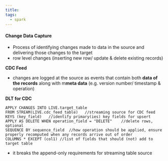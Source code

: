 ```yaml
---
title: 
tags:
  - spark
---
```

#### Change Data Capture
- Process of identifying changes made to data in the source and delivering those changes to the target
- row level changes (inserting new row/ update & delete existing records)

**CDC Feed**
- changes are logged at the source as events that contain both  **data of the records** along with m**meta data** (e.g. version number/ timestamp & operation)

**DLT for CDC**
```
APPLY CHANGES INTO LIVE.target_table 
FROM STREAM(LIVE.cdc_feed_table)   //streaming source for CDC feed
KEYS (key_field)   //identify primary(ies) key fields for upsert
APPLY AS DELETE WHEN operation_field = "DELETE"    //delete rows, optional
SEQUENCE BY sequence_field  //how operation should be applied, ensure properly recomputed when any records arrive out of order
COLUMNS * EXCEPT (col1) //list of fields that should (not) add to target table
```
- it breaks the append-only requirements for streaming table source